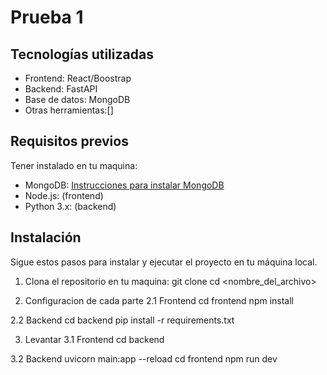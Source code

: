 # Prueba 1

## Tecnologías utilizadas

- Frontend: React/Boostrap
- Backend: FastAPI
- Base de datos: MongoDB
- Otras herramientas:[]

## Requisitos previos

Tener instalado en tu maquina:

- MongoDB: [Instrucciones para instalar MongoDB](https://www.youtube.com/watch?v=eKXIxSZrJfw)
- Node.js: (frontend)
- Python 3.x: (backend)

## Instalación

Sigue estos pasos para instalar y ejecutar el proyecto en tu máquina local.

1. Clona el repositorio en tu maquina:
git clone <URL>
cd <nombre_del_archivo>

2. Configuracion de cada parte
2.1 Frontend 
cd frontend
npm install

2.2 Backend
cd backend
pip install -r requirements.txt

3. Levantar 
3.1 Frontend 
cd backend

3.2 Backend
uvicorn main:app --reload
cd frontend
npm run dev